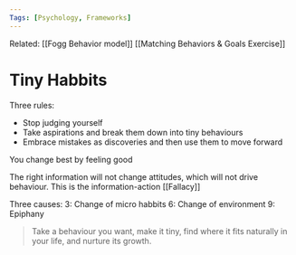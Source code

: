 ```yaml
---
Tags: [Psychology, Frameworks]
---
```

Related: [[Fogg Behavior model]] [[Matching Behaviors & Goals Exercise]]

# Tiny Habbits

Three rules:
- Stop judging yourself
- Take aspirations and break them down into tiny behaviours
- Embrace mistakes as discoveries and then use them to move forward


You change best by feeling good

The right information will not change attitudes, which will not drive behaviour. This is the information-action [[Fallacy]]

Three causes:
3: Change of micro habbits
6: Change of environment
9: Epiphany

> Take a behaviour you want, make it tiny, find where it fits naturally in your life, and nurture its growth.